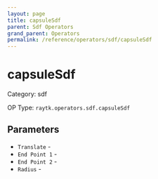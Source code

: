 ```yaml
---
layout: page
title: capsuleSdf
parent: Sdf Operators
grand_parent: Operators
permalink: /reference/operators/sdf/capsuleSdf
---
```


# capsuleSdf



Category: sdf

OP Type: `raytk.operators.sdf.capsuleSdf`

## Parameters

* `Translate` - 
* `End Point 1` - 
* `End Point 2` - 
* `Radius` -
